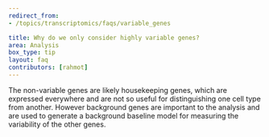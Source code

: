 ```yaml
---
redirect_from:
- /topics/transcriptomics/faqs/variable_genes

title: Why do we only consider highly variable genes?
area: Analysis
box_type: tip
layout: faq
contributors: [rahmot]
---
```


The non-variable genes are likely housekeeping genes, which are expressed everywhere and are not so useful for distinguishing one cell type from another. However background genes are important to the analysis and are used to generate a background baseline model for measuring the variability of the other genes.
